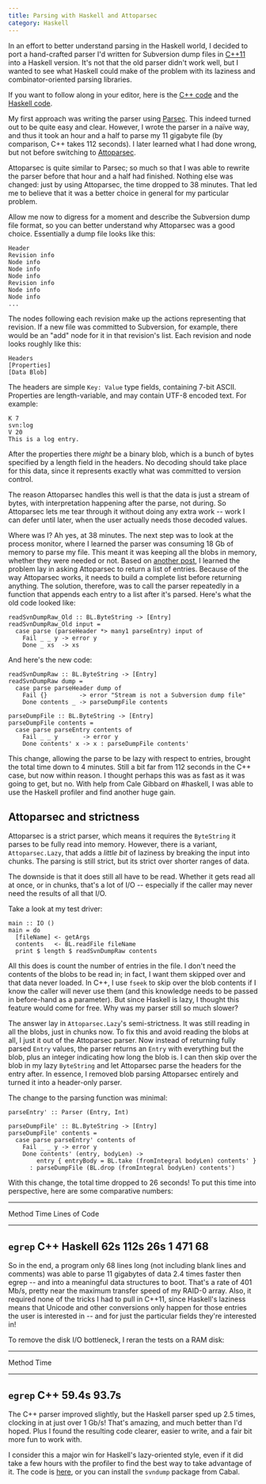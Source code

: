 ```yaml
---
title: Parsing with Haskell and Attoparsec
category: Haskell
---
```


In an effort to better understand parsing in the Haskell world, I decided to port a hand-crafted parser I'd written for Subversion dump files in [C++11](https://github.com/jwiegley/subconvert/blob/master/src/svndump.cpp) into a Haskell version. It's not that the old parser didn't work well, but I wanted to see what Haskell could make of the problem with its laziness and combinator-oriented parsing libraries.

If you want to follow along in your editor, here is the [C++ code](https://github.com/jwiegley/subconvert/blob/master/src/svndump.cpp) and the [Haskell code](https://github.com/jwiegley/svndump/blob/master/src/Subversion/Dump/Raw.hs).

My first approach was writing the parser using [Parsec](http://www.haskell.org/haskellwiki/Parsec). This indeed turned out to be quite easy and clear. However, I wrote the parser in a naïve way, and thus it took an hour and a half to parse my 11 gigabyte file (by comparison, C++ takes 112 seconds). I later learned what I had done wrong, but not before switching to [Attoparsec](http://hackage.haskell.org/packages/archive/attoparsec/0.10.2.0/doc/html/Data-Attoparsec-ByteString.html).

Attoparsec is quite similar to Parsec; so much so that I was able to rewrite the parser before that hour and a half had finished. Nothing else was changed: just by using Attoparsec, the time dropped to 38 minutes. That led me to believe that it was a better choice in general for my particular problem.

Allow me now to digress for a moment and describe the Subversion dump file format, so you can better understand why Attoparsec was a good choice. Essentially a dump file looks like this:

    Header
    Revision info
    Node info
    Node info
    Node info
    Revision info
    Node info
    Node info
    ...

The nodes following each revision make up the actions representing that revision. If a new file was committed to Subversion, for example, there would be an "add" node for it in that revision's list. Each revision and node looks roughly like this:

    Headers
    [Properties]
    [Data Blob]

The headers are simple `Key: Value` type fields, containing 7-bit ASCII. Properties are length-variable, and may contain UTF-8 encoded text. For example:

    K 7
    svn:log
    V 20
    This is a log entry.

After the properties there *might* be a binary blob, which is a bunch of bytes specified by a length field in the headers. No decoding should take place for this data, since it represents exactly what was committed to version control.

The reason Attoparsec handles this well is that the data is just a stream of bytes, with interpretation happening after the parse, not during. So Attoparsec lets me tear through it without doing any extra work -- work I can defer until later, when the user actually needs those decoded values.

Where was I? Ah yes, at 38 minutes. The next step was to look at the process monitor, where I learned the parser was consuming 18 Gb of memory to parse my file. This meant it was keeping all the blobs in memory, whether they were needed or not. Based on [another post](http://stackoverflow.com/questions/4151265/attoparsec-allocates-a-ton-of-memory-on-large-take-call), I learned the problem lay in asking Attoparsec to return a list of entries. Because of the way Attoparsec works, it needs to build a complete list before returning anything. The solution, therefore, was to call the parser repeatedly in a function that appends each entry to a list after it's parsed. Here's what the old code looked like:

``` {.sourceCode .literate .haskell}
readSvnDumpRaw_Old :: BL.ByteString -> [Entry]
readSvnDumpRaw_Old input =
  case parse (parseHeader *> many1 parseEntry) input of
    Fail _ _ y -> error y
    Done _ xs  -> xs
```

And here's the new code:

``` {.sourceCode .literate .haskell}
readSvnDumpRaw :: BL.ByteString -> [Entry]
readSvnDumpRaw dump =
  case parse parseHeader dump of
    Fail {}         -> error "Stream is not a Subversion dump file"
    Done contents _ -> parseDumpFile contents

parseDumpFile :: BL.ByteString -> [Entry]
parseDumpFile contents =
  case parse parseEntry contents of
    Fail _ _ y       -> error y
    Done contents' x -> x : parseDumpFile contents'
```

This change, allowing the parse to be lazy with respect to entries, brought the total time down to 4 minutes. Still a bit far from 112 seconds in the C++ case, but now within reason. I thought perhaps this was as fast as it was going to get, but no. With help from Cale Gibbard on \#haskell, I was able to use the Haskell profiler and find another huge gain.

Attoparsec and strictness
-------------------------

Attoparsec is a strict parser, which means it requires the `ByteString` it parses to be fully read into memory. However, there is a variant, `Attoparsec.Lazy`, that adds a *little bit* of laziness by breaking the input into chunks. The parsing is still strict, but its strict over shorter ranges of data.

The downside is that it does still all have to be read. Whether it gets read all at once, or in chunks, that's a lot of I/O -- especially if the caller may never need the results of all that I/O.

Take a look at my test driver:

``` {.sourceCode .literate .haskell}
main :: IO ()
main = do
  [fileName] <- getArgs
  contents   <- BL.readFile fileName
  print $ length $ readSvnDumpRaw contents
```

All this does is count the number of entries in the file. I don't need the contents of the blobs to be read in; in fact, I want them skipped over and that data never loaded. In C++, I use `fseek` to skip over the blob contents if I know the caller will never use them (and this knowledge needs to be passed in before-hand as a parameter). But since Haskell is lazy, I thought this feature would come for free. Why was my parser still so much slower?

The answer lay in `Attoparsec.Lazy`'s semi-strictness. It was still reading in all the blobs, just in chunks now. To fix this and avoid reading the blobs at all, I just it out of the Attoparsec parser. Now instead of returning fully parsed `Entry` values, the parser returns an `Entry` with everything but the blob, plus an integer indicating how long the blob is. I can then skip over the blob in my lazy `ByteString` and let Attoparsec parse the headers for the entry after. In essence, I removed blob parsing Attoparsec entirely and turned it into a header-only parser.

The change to the parsing function was minimal:

``` {.sourceCode .literate .haskell}
parseEntry' :: Parser (Entry, Int)

parseDumpFile' :: BL.ByteString -> [Entry]
parseDumpFile' contents =
  case parse parseEntry' contents of
    Fail _ _ y -> error y
    Done contents' (entry, bodyLen) ->
        entry { entryBody = BL.take (fromIntegral bodyLen) contents' }
      : parseDumpFile (BL.drop (fromIntegral bodyLen) contents')
```

With this change, the total time dropped to 26 seconds! To put this time into perspective, here are some comparative numbers:

  --------------------------------------------------------------------------
  Method
  Time
  Lines of Code
  ------------------------ ------------------------ ------------------------
  `egrep`                  C++                      Haskell
  62s                      112s                     26s
  1                        471                      68
  --------------------------------------------------------------------------

So in the end, a program only 68 lines long (not including blank lines and comments) was able to parse 11 gigabytes of data 2.4 times faster then egrep -- and into a meaningful data structures to boot. That's a rate of 401 Mb/s, pretty near the maximum transfer speed of my RAID-0 array. Also, it required none of the tricks I had to pull in C++11, since Haskell's laziness means that Unicode and other conversions only happen for those entries the user is interested in -- and for just the particular fields they're interested in!

To remove the disk I/O bottleneck, I reran the tests on a RAM disk:

  -------------------------------------------------------------------------
  Method
  Time
  ------------------------------------ ------------------------------------
  `egrep`                              C++
  59.4s                                93.7s
  -------------------------------------------------------------------------

The C++ parser improved slightly, but the Haskell parser sped up 2.5 times, clocking in at just over 1 Gb/s! That's amazing, and much better than I'd hoped. Plus I found the resulting code clearer, easier to write, and a fair bit more fun to work with.

I consider this a major win for Haskell's lazy-oriented style, even if it did take a few hours with the profiler to find the best way to take advantage of it. The code is [here](https://github.com/jwiegley/svndump/blob/master/src/Subversion/Dump/Raw.hs), or you can install the `svndump` package from Cabal.

